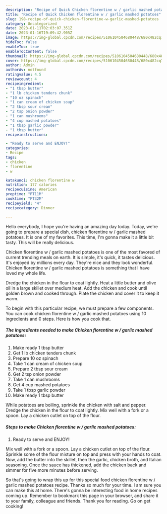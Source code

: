```yaml
---
description: "Recipe of Quick Chicken florentine w / garlic mashed potatoes"
title: "Recipe of Quick Chicken florentine w / garlic mashed potatoes"
slug: 198-recipe-of-quick-chicken-florentine-w-garlic-mashed-potatoes
category: Uncategorized
date: 2023-01-11T02:03:07.351Z
date: 2023-01-16T19:09:42.905Z
image: https://img-global.cpcdn.com/recipes/5106104504680448/680x482cq70/chicken-florentine-w-garlic-mashed-potatoes-recipe-main-photo.jpg
hideToc: false
enableToc: true
enableTocContent: false
thumbnail: https://img-global.cpcdn.com/recipes/5106104504680448/680x482cq70/chicken-florentine-w-garlic-mashed-potatoes-recipe-main-photo.jpg
cover: https://img-global.cpcdn.com/recipes/5106104504680448/680x482cq70/chicken-florentine-w-garlic-mashed-potatoes-recipe-main-photo.jpg
author: Admin
authorAv: notfound
ratingvalue: 4.5
reviewcount: 4
recipeingredient:
- "1 tbsp butter"
- "1 lb chicken tenders chunk"
- "10 oz spinach"
- "1 can cream of chicken soup"
- "2 tbsp sour cream"
- "2 tsp onion powder"
- "1 can mushrooms"
- "4 cup mashed potatoes"
- "1 tbsp garlic powder"
- "1 tbsp butter"
recipeinstructions:

- "Ready to serve and ENJOY!"
categories:
- Recipe
tags:
- chicken
- florentine
- w

katakunci: chicken florentine w 
nutrition: 177 calories
recipecuisine: American
preptime: "PT11M"
cooktime: "PT32M"
recipeyield: "4"
recipecategory: Dinner

---
```



Hello everybody, I hope you're having an amazing day today. Today, we're going to prepare a special dish, chicken florentine w / garlic mashed potatoes. It is one of my favorites. This time, I'm gonna make it a little bit tasty. This will be really delicious.

Chicken florentine w / garlic mashed potatoes is one of the most favored of current trending meals on earth. It is simple, it's quick, it tastes delicious. It's enjoyed by millions every day. They're nice and they look wonderful. Chicken florentine w / garlic mashed potatoes is something that I have loved my whole life.

Dredge the chicken in the flour to coat lightly. Heat a little butter and olive oil in a large skillet over medium heat. Add the chicken and cook until golden brown and cooked through. Plate the chicken and cover it to keep it warm.


To begin with this particular recipe, we must prepare a few components. You can cook chicken florentine w / garlic mashed potatoes using 10 ingredients and 0 steps. Here is how you cook that.

<!--inarticleads1-->

##### The ingredients needed to make Chicken florentine w / garlic mashed potatoes:

1. Make ready 1 tbsp butter
1. Get 1 lb chicken tenders chunk
1. Prepare 10 oz spinach
1. Take 1 can cream of chicken soup
1. Prepare 2 tbsp sour cream
1. Get 2 tsp onion powder
1. Take 1 can mushrooms
1. Get 4 cup mashed potatoes
1. Take 1 tbsp garlic powder
1. Make ready 1 tbsp butter


While potatoes are boiling, sprinkle the chicken with salt and pepper. Dredge the chicken in the flour to coat lightly. Mix well with a fork or a spoon. Lay a chicken cutlet on top of the flour. 

<!--inarticleads2-->

##### Steps to make Chicken florentine w / garlic mashed potatoes:


1. Ready to serve and ENJOY!

Mix well with a fork or a spoon. Lay a chicken cutlet on top of the flour. Sprinkle some of the flour mixture on top and press with your hands to coat. Now, add the butter into the skillet, then the garlic, chicken broth, and Italian seasoning. Once the sauce has thickened, add the chicken back and simmer for five more minutes before serving. 

So that's going to wrap this up for this special food chicken florentine w / garlic mashed potatoes recipe. Thanks so much for your time. I am sure you can make this at home. There's gonna be interesting food in home recipes coming up. Remember to bookmark this page in your browser, and share it to your family, colleague and friends. Thank you for reading. Go on get cooking!
